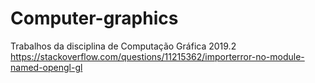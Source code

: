 # Computer-graphics
Trabalhos da disciplina de Computação Gráfica 2019.2
https://stackoverflow.com/questions/11215362/importerror-no-module-named-opengl-gl
